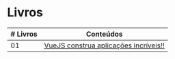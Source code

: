 # Livros

|# Livros| Conteúdos                                                |
|------|:---------------------------------------------------------:|
| 01  |  [VueJS construa aplicações incríveis!!](vuejs-construa-aplicaoes-incriveis.pdf)|